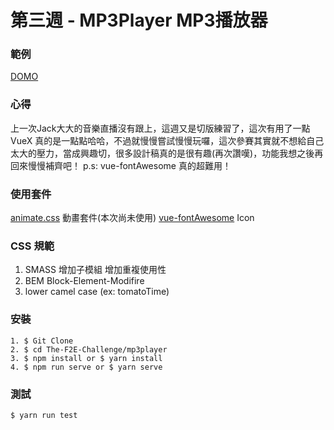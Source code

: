 # 第三週 - MP3Player MP3播放器

### 範例

[DOMO](https://rexhung0302.github.io/The-F2E-Challenge/mp3player/dist/index.html#/index)

### 心得
上一次Jack大大的音樂直播沒有跟上，這週又是切版練習了，這次有用了一點 VueX 真的是一點點哈哈，不過就慢慢嘗試慢慢玩囉，這次參賽其實就不想給自己太大的壓力，當成興趣切，很多設計稿真的是很有趣(再次讚嘆)，功能我想之後再回來慢慢補齊吧！
p.s: vue-fontAwesome 真的超難用！

### 使用套件
[animate.css](https://github.com/daneden/animate.css) 動畫套件(本次尚未使用)
[vue-fontAwesome](https://fontawesome.com/?from=io) Icon

### CSS 規範
1. SMASS 增加子模組 增加重複使用性
2. BEM Block-Element-Modifire
3. lower camel case (ex: tomatoTime)

### 安裝
```
1. $ Git Clone
2. $ cd The-F2E-Challenge/mp3player
3. $ npm install or $ yarn install
4. $ npm run serve or $ yarn serve
```

### 測試
```
$ yarn run test
```